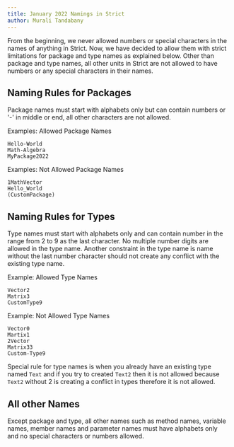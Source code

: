```yaml
---
title: January 2022 Namings in Strict
author: Murali Tandabany
---
```


From the beginning, we never allowed numbers or special characters in the names of anything in Strict. Now, we have decided to allow them with strict limitations for package and type names as explained below. Other than package and type names, all other units in Strict are not allowed to have numbers or any special characters in their names.

## Naming Rules for Packages

Package names must start with alphabets only but can contain numbers or '-' in middle or end, all other characters are not allowed.

Examples: Allowed Package Names

```
Hello-World
Math-Algebra
MyPackage2022
```

Examples: Not Allowed Package Names

```
1MathVector
Hello_World
(CustomPackage)
```

## Naming Rules for Types

Type names must start with alphabets only and can contain number in the range from 2 to 9 as the last character. No multiple number digits are allowed in the type name. Another constraint in the type name is name without the last number character should not create any conflict with the existing type name.

Example: Allowed Type Names

```
Vector2
Matrix3
CustomType9
```

Example: Not Allowed Type Names

```
Vector0
Martix1
2Vector
Matrix33
Custom-Type9
```

Special rule for type names is when you already have an existing type named `Text` and if you try to created `Text2` then it is not allowed because `Text2` without 2 is creating a conflict in types therefore it is not allowed.

## All other Names

Except package and type, all other names such as method names, variable names, member names and parameter names must have alphabets only and no special characters or numbers allowed.
